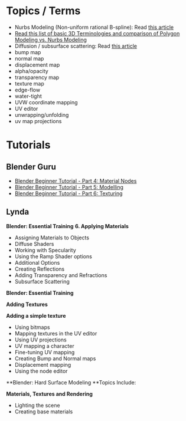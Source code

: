 # Topics / Terms
 * Nurbs Modeling (Non-uniform rational B-spline): Read [this article](https://en.wikipedia.org/wiki/Non-uniform_rational_B-spline) 
 * [Read this list of basic 3D Terminologies and comparison of Polygon Modeling vs. Nurbs Modeling ](https://i.materialise.com/blog/3d-modeling-terms/)
 * Diffusion / subsurface scattering: Read [this article](https://en.wikipedia.org/wiki/Subsurface_scattering)
 * bump map
 * normal map
 * displacement map
 * alpha/opacity
 * transparency map
 * texture map
 * edge-flow
 * water-tight
 * UVW coordinate mapping
 * UV editor
 * unwrapping/unfolding
 * uv map projections

# Tutorials

## Blender Guru

 * [Blender Beginner Tutorial - Part 4: Material Nodes](https://www.youtube.com/watch?v=f5Gb1VK98Wc)
 * [Blender Beginner Tutorial - Part 5: Modelling](https://www.youtube.com/watch?v=ZtSh4Yedafg)
 * [Blender Beginner Tutorial - Part 6: Texturing](https://www.youtube.com/watch?v=izqZe8s_Jmw)

## Lynda

**Blender: Essential Training**
**6. Applying Materials**
* Assigning Materials to Objects
* Diffuse Shaders
* Working with Specularity
* Using the Ramp Shader options
* Additional Options
* Creating Reflections
* Adding Transparency and Refractions
* Subsurface Scattering

**Blender: Essential Training**

  **Adding Textures**

**Adding a simple texture**
* Using bitmaps
* Mapping textures in the UV editor
* Using UV projections
* UV mapping a character
* Fine-tuning UV mapping
* Creating Bump and Normal maps
* Displacement mapping
* Using the node editor

**Blender: Hard Surface Modeling
**Topics Include:

**Materials, Textures and Rendering**
* Lighting the scene
* Creating base materials
